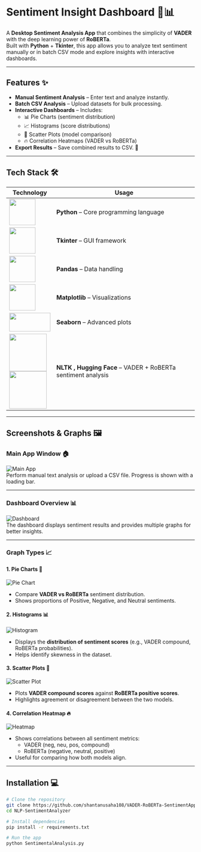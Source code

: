 # Sentiment Insight Dashboard 📝📊

A **Desktop Sentiment Analysis App** that combines the simplicity of **VADER** with the deep learning power of **RoBERTa**.  
Built with **Python** + **Tkinter**, this app allows you to analyze text sentiment manually or in batch CSV mode and explore insights with interactive dashboards.

---

## Features ✨
- **Manual Sentiment Analysis** – Enter text and analyze instantly.  
- **Batch CSV Analysis** – Upload datasets for bulk processing.  
- **Interactive Dashboards** – Includes:
  - 📊 Pie Charts (sentiment distribution)  
  - 📈 Histograms (score distributions)  
  - 🔹 Scatter Plots (model comparison)  
  - 🔥 Correlation Heatmaps (VADER vs RoBERTa)  
- **Export Results** – Save combined results to CSV. 💾  

---

## Tech Stack 🛠️


| Technology | Usage |
|------------|-------|
| <img src="https://github.com/shantanusaha108/Images/blob/main/png%20logos%20for%20github/python.png" width="70" height="70"/> | **Python** – Core programming language |
| <img src="https://github.com/shantanusaha108/Images/blob/main/png%20logos%20for%20github/tkinter.png" width="70" height="70"/> | **Tkinter** – GUI framework |
| <img src="https://github.com/shantanusaha108/Images/blob/main/png%20logos%20for%20github/pandas.png" width="70" height="70"/> | **Pandas** – Data handling |
| <img src="https://github.com/shantanusaha108/Images/blob/main/png%20logos%20for%20github/matplotlib.png" width="70" height="70"/> | **Matplotlib** – Visualizations |
| <img src="https://github.com/shantanusaha108/Images/blob/main/png%20logos%20for%20github/seaborn.png" width="110" height="50"/> | **Seaborn** – Advanced plots |
| <img src="https://github.com/shantanusaha108/Images/blob/main/png%20logos%20for%20github/NLTK(Natural%20Language%20Toolkit).png" width="100" height="100"/> <br> <img src="https://huggingface.co/front/assets/huggingface_logo-noborder.svg" width="100" height="100"/> | **NLTK , Hugging Face** – VADER + RoBERTa sentiment analysis |

---

## Screenshots & Graphs 🖼️

### Main App Window 🏠
![Main App](https://github.com/user-attachments/assets/0483732d-b891-4c8c-b2e7-3136f8fcbebd)  
Perform manual text analysis or upload a CSV file. Progress is shown with a loading bar.  

---

### Dashboard Overview 📊
![Dashboard](https://github.com/shantanusaha108/Images/blob/main/NLP-SentimentAnalyzer%20SSs/Screenshot%202025-09-24%20113206.png)  
The dashboard displays sentiment results and provides multiple graphs for better insights.  

---

### Graph Types 📈

#### 1. Pie Charts 🥧
![Pie Chart](https://github.com/shantanusaha108/Images/blob/main/NLP-SentimentAnalyzer%20SSs/Screenshot%202025-09-24%20113206.png)  
- Compare **VADER vs RoBERTa** sentiment distribution.  
- Shows proportions of Positive, Negative, and Neutral sentiments.  

#### 2. Histograms 📊
![Histogram](https://github.com/shantanusaha108/Images/blob/main/NLP-SentimentAnalyzer%20SSs/Screenshot%202025-09-24%20113220.png)  
- Displays the **distribution of sentiment scores** (e.g., VADER compound, RoBERTa probabilities).  
- Helps identify skewness in the dataset.  

#### 3. Scatter Plots 🔹
![Scatter Plot](https://github.com/shantanusaha108/Images/blob/main/NLP-SentimentAnalyzer%20SSs/Screenshot%202025-09-24%20113234.png)  
- Plots **VADER compound scores** against **RoBERTa positive scores**.  
- Highlights agreement or disagreement between the two models.  

#### 4. Correlation Heatmap 🔥
![Heatmap](https://github.com/shantanusaha108/Images/blob/main/NLP-SentimentAnalyzer%20SSs/Screenshot%202025-09-24%20113303.png)  
- Shows correlations between all sentiment metrics:  
  - VADER (neg, neu, pos, compound)  
  - RoBERTa (negative, neutral, positive)  
- Useful for comparing how both models align.  

---

## Installation 💻

```bash
# Clone the repository
git clone https://github.com/shantanusaha108/VADER-RoBERTa-SentimentApp.git
cd NLP-SentimentAnalyzer

# Install dependencies
pip install -r requirements.txt

# Run the app
python SentimentalAnalysis.py

